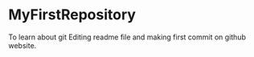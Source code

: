 # MyFirstRepository
To learn about git
Editing readme file and making first commit on github website.

